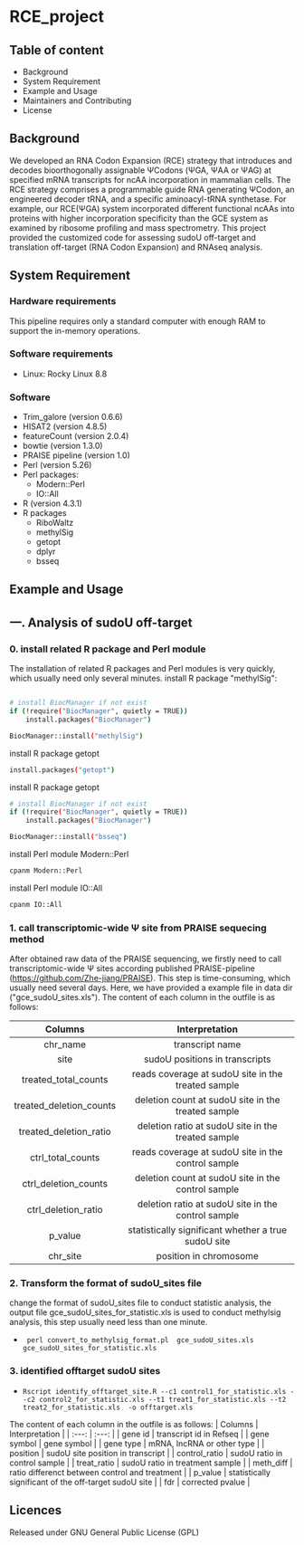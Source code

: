 # RCE_project
## Table of content
* Background
* System Requirement
* Example and Usage
* Maintainers and Contributing
* License

## Background
We developed an RNA Codon Expansion (RCE) strategy that introduces and decodes bioorthogonally assignable ΨCodons (ΨGA, ΨAA or ΨAG) at specified mRNA transcripts for ncAA incorporation in mammalian cells. The RCE strategy comprises a programmable guide RNA generating ΨCodon, an engineered decoder tRNA, and a specific aminoacyl-tRNA synthetase. For example, our RCE(ΨGA) system incorporated different functional ncAAs into proteins with higher incorporation specificity than the GCE system as examined by ribosome profiling and mass spectrometry. This project provided the customized code for assessing sudoU off-target and translation off-target (RNA Codon Expansion) and RNAseq analysis.



## System Requirement



### Hardware requirements
This pipeline requires only a standard computer with enough RAM to support the in-memory operations.

### Software requirements
- Linux: Rocky Linux 8.8

### Software 
- Trim_galore (version 0.6.6)
- HISAT2 (version 4.8.5)
- featureCount (version 2.0.4)
- bowtie (version 1.3.0)
- PRAISE pipeline (version 1.0)
- Perl (version 5.26)
- Perl packages:
  - Modern::Perl
  - IO::All
- R (version 4.3.1)
- R packages
  - RiboWaltz
  - methylSig
  - getopt
  - dplyr
  - bsseq


## Example and Usage
## 一. Analysis of sudoU off-target
### 0. install related R package and Perl module
The installation of related R packages and Perl modules is very quickly, which usually need only several minutes.
install  R package "methylSig":
```bash

# install BiocManager if not exist
if (!require("BiocManager", quietly = TRUE))
    install.packages("BiocManager")

BiocManager::install("methylSig")
```

install R package getopt

```bash
install.packages("getopt")
```
install R package getopt

```bash
# install BiocManager if not exist
if (!require("BiocManager", quietly = TRUE))
    install.packages("BiocManager")

BiocManager::install("bsseq")
```

install Perl module Modern::Perl
```bash
cpanm Modern::Perl
```

install Perl module IO::All
```bash
cpanm IO::All
```

### 1. call transcriptomic-wide Ψ site from PRAISE sequecing method
After obtained raw data of the PRAISE sequencing, we firstly need to call transcriptomic-wide Ψ sites according published PRAISE-pipeline (https://github.com/Zhe-jiang/PRAISE). This step is time-consuming, which usually need several days. Here, we have provided a example file in data dir ("gce_sudoU_sites.xls"). The content of each column in the outfile is as follows:

| Columns | Interpretation |
| :---: | :---: |
| chr_name | transcript name |
| site | sudoU positions in transcripts |
| treated_total_counts | reads coverage at sudoU site in the treated sample |
| treated_deletion_counts | deletion count at sudoU site in the treated sample  |
| treated_deletion_ratio | deletion ratio at sudoU site in the treated sample |
| ctrl_total_counts | reads coverage at sudoU site in the control sample |
| ctrl_deletion_counts |  deletion count at sudoU site in the control sample |
| ctrl_deletion_ratio | deletion ratio at sudoU site in the control sample |
| p_value |  statistically significant whether a true sudoU site |
| chr_site | position in chromosome |

### 2. Transform the format of sudoU_sites file
change the format of sudoU_sites file to conduct statistic analysis, the output file gce_sudoU_sites_for_statistic.xls is used to conduct methylsig analysis, this step usually need less than one minute.
* ``` perl convert_to_methylsig_format.pl  gce_sudoU_sites.xls  gce_sudoU_sites_for_statistic.xls```

### 3. identified offtarget sudoU sites
* ``` Rscript identify_offtarget_site.R --c1 control1_for_statistic.xls --c2 control2_for_statistic.xls --t1 treat1_for_statistic.xls --t2 treat2_for_statistic.xls  -o offtarget.xls ```

The content of each column in the outfile is as follows:
| Columns | Interpretation |
| :---: | :---: |
| gene id | transcript id in Refseq |
| gene symbol | gene symbol |
| gene type | mRNA, lncRNA or other type |
| position | sudoU site position in transcript  |
| control_ratio | sudoU ratio in control sample |
| treat_ratio | sudoU ratio in treatment sample |
| meth_diff |  ratio differenct between control and treatment |
| p_value |  statistically significant of the off-target sudoU site |
| fdr | corrected pvalue |



## Licences
Released under GNU General Public License (GPL)
 
